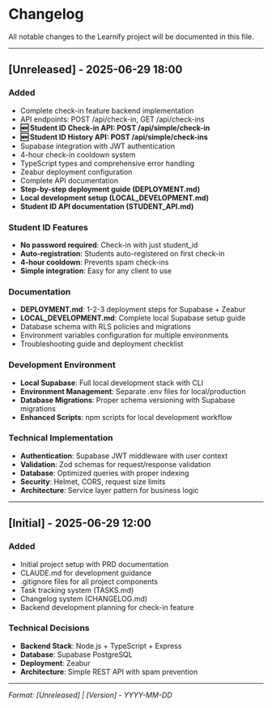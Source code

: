 # Changelog

All notable changes to the Learnify project will be documented in this file.

---

## [Unreleased] - 2025-06-29 18:00

### Added
- Complete check-in feature backend implementation
- API endpoints: POST /api/check-in, GET /api/check-ins
- **🆕 Student ID Check-in API: POST /api/simple/check-in** 
- **🆕 Student ID History API: POST /api/simple/check-ins**
- Supabase integration with JWT authentication
- 4-hour check-in cooldown system
- TypeScript types and comprehensive error handling
- Zeabur deployment configuration
- Complete API documentation
- **Step-by-step deployment guide (DEPLOYMENT.md)**
- **Local development setup (LOCAL_DEVELOPMENT.md)**
- **Student ID API documentation (STUDENT_API.md)**

### Student ID Features
- **No password required**: Check-in with just student_id
- **Auto-registration**: Students auto-registered on first check-in
- **4-hour cooldown**: Prevents spam check-ins
- **Simple integration**: Easy for any client to use

### Documentation
- **DEPLOYMENT.md**: 1-2-3 deployment steps for Supabase + Zeabur
- **LOCAL_DEVELOPMENT.md**: Complete local Supabase setup guide
- Database schema with RLS policies and migrations
- Environment variables configuration for multiple environments
- Troubleshooting guide and deployment checklist

### Development Environment
- **Local Supabase**: Full local development stack with CLI
- **Environment Management**: Separate .env files for local/production
- **Database Migrations**: Proper schema versioning with Supabase migrations
- **Enhanced Scripts**: npm scripts for local development workflow

### Technical Implementation
- **Authentication**: Supabase JWT middleware with user context
- **Validation**: Zod schemas for request/response validation
- **Database**: Optimized queries with proper indexing
- **Security**: Helmet, CORS, request size limits
- **Architecture**: Service layer pattern for business logic

---

## [Initial] - 2025-06-29 12:00

### Added
- Initial project setup with PRD documentation
- CLAUDE.md for development guidance
- .gitignore files for all project components
- Task tracking system (TASKS.md)
- Changelog system (CHANGELOG.md)
- Backend development planning for check-in feature

### Technical Decisions
- **Backend Stack**: Node.js + TypeScript + Express
- **Database**: Supabase PostgreSQL
- **Deployment**: Zeabur
- **Architecture**: Simple REST API with spam prevention

---

*Format: [Unreleased] | [Version] - YYYY-MM-DD*